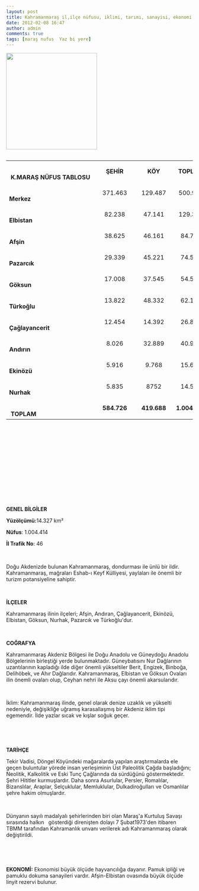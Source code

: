 ```yaml
---
layout: post
title: Kahramanmaraş il,ilçe nüfusu, iklimi, tarımı, sanayisi, ekonomi, coğrafyası
date: 2012-02-08 16:47
author: admin
comments: true
tags: [maraş nufus  Yaz bi yere]
---
```

<a href="http://www.egitimvaktim.com/dosyalar/2012/02/maras-nufus-tarım-il-ilce.jpg"><img class="alignnone  wp-image-2211" title="maras-nufus-tarım-il-ilce" src="http://www.egitimvaktim.com/dosyalar/2012/02/maras-nufus-tarım-il-ilce.jpg" alt="" width="245" height="260" /></a>
<table width="100%" border="0" cellspacing="0" cellpadding="0" align="left">
<tbody>
<tr>
<td valign="bottom" nowrap="nowrap" width="111"> <strong>K.MARAŞ NÜFUS TABLOSU</strong></td>
<td valign="bottom" nowrap="nowrap" width="101">
<p align="center"><strong>ŞEHİR</strong></p>
</td>
<td valign="bottom" nowrap="nowrap" width="78">
<p align="center"><strong>KÖY</strong></p>
</td>
<td valign="bottom" nowrap="nowrap" width="91">
<p align="center"><strong>TOPLAM</strong></p>
</td>
</tr>
<tr>
<td valign="bottom" nowrap="nowrap" width="111"><strong>Merkez</strong></td>
<td valign="bottom" nowrap="nowrap" width="101">
<p align="center">371.463</p>
</td>
<td valign="bottom" nowrap="nowrap" width="78">
<p align="center">129.487</p>
</td>
<td valign="bottom" nowrap="nowrap" width="91">
<p align="center">500.950</p>
</td>
</tr>
<tr>
<td valign="bottom" nowrap="nowrap" width="111"><strong>Elbistan</strong></td>
<td valign="bottom" nowrap="nowrap" width="101">
<p align="center">82.238</p>
</td>
<td valign="bottom" nowrap="nowrap" width="78">
<p align="center">47.141</p>
</td>
<td valign="bottom" nowrap="nowrap" width="91">
<p align="center">129.379</p>
</td>
</tr>
<tr>
<td valign="bottom" nowrap="nowrap" width="111"><strong>Afşin</strong></td>
<td valign="bottom" nowrap="nowrap" width="101">
<p align="center">38.625</p>
</td>
<td valign="bottom" nowrap="nowrap" width="78">
<p align="center">46.161</p>
</td>
<td valign="bottom" nowrap="nowrap" width="91">
<p align="center">84.786</p>
</td>
</tr>
<tr>
<td valign="bottom" nowrap="nowrap" width="111"><strong>Pazarcık</strong></td>
<td valign="bottom" nowrap="nowrap" width="101">
<p align="center">29.339</p>
</td>
<td valign="bottom" nowrap="nowrap" width="78">
<p align="center">45.221</p>
</td>
<td valign="bottom" nowrap="nowrap" width="91">
<p align="center">74.560</p>
</td>
</tr>
<tr>
<td valign="bottom" nowrap="nowrap" width="111"><strong>Göksun</strong></td>
<td valign="bottom" nowrap="nowrap" width="101">
<p align="center">17.008</p>
</td>
<td valign="bottom" nowrap="nowrap" width="78">
<p align="center">37.545</p>
</td>
<td valign="bottom" nowrap="nowrap" width="91">
<p align="center">54.553</p>
</td>
</tr>
<tr>
<td valign="bottom" nowrap="nowrap" width="111"><strong>Türkoğlu</strong></td>
<td valign="bottom" nowrap="nowrap" width="101">
<p align="center">13.822</p>
</td>
<td valign="bottom" nowrap="nowrap" width="78">
<p align="center">48.332</p>
</td>
<td valign="bottom" nowrap="nowrap" width="91">
<p align="center">62.154</p>
</td>
</tr>
<tr>
<td valign="bottom" nowrap="nowrap" width="111"><strong>Çağlayancerit</strong></td>
<td valign="bottom" nowrap="nowrap" width="101">
<p align="center">12.454</p>
</td>
<td valign="bottom" nowrap="nowrap" width="78">
<p align="center">14.392</p>
</td>
<td valign="bottom" nowrap="nowrap" width="91">
<p align="center">26.846</p>
</td>
</tr>
<tr>
<td valign="bottom" nowrap="nowrap" width="111"><strong>Andırın</strong></td>
<td valign="bottom" nowrap="nowrap" width="101">
<p align="center">8.026</p>
</td>
<td valign="bottom" nowrap="nowrap" width="78">
<p align="center">32.889</p>
</td>
<td valign="bottom" nowrap="nowrap" width="91">
<p align="center">40.915</p>
</td>
</tr>
<tr>
<td valign="bottom" nowrap="nowrap" width="111"><strong>Ekinözü</strong></td>
<td valign="bottom" nowrap="nowrap" width="101">
<p align="center">5.916</p>
</td>
<td valign="bottom" nowrap="nowrap" width="78">
<p align="center">9.768</p>
</td>
<td valign="bottom" nowrap="nowrap" width="91">
<p align="center">15.684</p>
</td>
</tr>
<tr>
<td valign="bottom" nowrap="nowrap" width="111"><strong>Nurhak</strong></td>
<td valign="bottom" nowrap="nowrap" width="101">
<p align="center">5.835</p>
</td>
<td valign="bottom" nowrap="nowrap" width="78">
<p align="center">8752</p>
</td>
<td valign="bottom" nowrap="nowrap" width="91">
<p align="center">14.587</p>
</td>
</tr>
<tr>
<td valign="bottom" nowrap="nowrap" width="111"><strong> TOPLAM</strong></td>
<td valign="bottom" nowrap="nowrap" width="101">
<p align="center"><strong>584.726</strong></p>
</td>
<td valign="bottom" nowrap="nowrap" width="78">
<p align="center"><strong>419.688</strong></p>
</td>
<td valign="bottom" nowrap="nowrap" width="91">
<p align="center"><strong>1.004.414</strong></p>
</td>
</tr>
</tbody>
</table>
&nbsp;

&nbsp;

&nbsp;

&nbsp;

&nbsp;

&nbsp;

&nbsp;

<strong>
</strong>

<strong>GENEL BİLGİLER</strong>

<strong>Yüzölçümü:</strong>14.327 km²

<strong>Nüfus</strong>: 1.004.414

<strong>İl Trafik No</strong>: 46

&nbsp;

Doğu Akdenizde bulunan Kahramanmaraş, dondurması ile ünlü bir ildir. Kahramanmaraş, mağraları Eshab-ı Keyf Külliyesi, yaylaları ile önemli bir turizm potansiyeline sahiptir.

&nbsp;

<strong>İLÇELER</strong>

Kahramanmaraş ilinin ilçeleri; Afşin, Andıran, Çağlayancerit, Ekinözü, Elbistan, Göksun, Nurhak, Pazarcık ve Türkoğlu'dur.

&nbsp;

<strong>COĞRAFYA</strong>

Kahramanmaraş Akdeniz Bölgesi ile Doğu Anadolu ve Güneydoğu Anadolu Bölgelerinin birleştiği yerde bulunmaktadır. Güneybatısını Nur Dağlarının uzantılarının kapladığı ilde diğer önemli yükseltiler Berit, Engizek, Binboğa, Delihöbek, ve Ahır Dağlarıdır. Kahramanmaraş, Elbistan ve Göksun Ovaları ilin önemli ovaları olup, Ceyhan nehri ile Aksu çayı önemli akarsularıdır.

&nbsp;

İklim: Kahramanmaraş ilinde, genel olarak denize uzaklık ve yükselti nedeniyle, değişikliğe uğramış karasallaşmış bir Akdeniz iklim tipi egemendir. İlde yazlar sıcak ve kışlar soğuk geçer.

&nbsp;

<strong> </strong>

<strong>TARİHÇE</strong>

Tekir Vadisi, Döngel Köyündeki mağaralarda yapılan araştırmalarda ele geçen buluntular yörede insan yerleşiminin Üst Paleolitik Çağda başladığını; Neolitik, Kalkolitik ve Eski Tunç Çağlarında da sürdüğünü göstermektedir. Şehri Hititler kurmuşlardır. Daha sonra Asurlular, Persler, Romalılar, Bizanslılar, Araplar, Selçuklular, Memluklular, Dulkadiroğulları ve Osmanlılar şehre hakim olmuşlardır.

&nbsp;

Dünyanın sayılı madalyalı şehirlerinden biri olan Maraş'a Kurtuluş Savaşı sırasında halkın   gösterdiği direnişten dolayı 7 Şubat1973'den itibaren TBMM tarafından Kahramanlık unvanı verilerek adı Kahramanmaraş olarak değiştirildi.

&nbsp;

&nbsp;

<strong>EKONOMİ</strong><strong>:</strong> Ekonomisi büyük ölçüde hayvancılığa dayanır. Pamuk ipliği ve pamuklu dokuma sanayileri vardır. Afşin-Elbistan ovasında büyük ölçüde linyit rezervi bulunur.

&nbsp;

